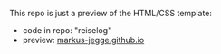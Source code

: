 This repo is just a preview of the HTML/CSS template:
- code in repo: "reiselog"
- preview: [markus-jegge.github.io](https://markus-jegge.github.io/)
